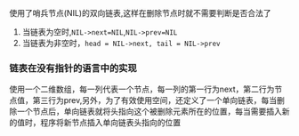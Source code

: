 使用了哨兵节点(NIL)的双向链表,这样在删除节点时就不需要判断是否合法了
1. 当链表为空时,`NIL->next=NIL`,`NIL->prev=NIL`
2. 当链表为非空时，`head = NIL->next, tail = NIL->prev`

### 链表在没有指针的语言中的实现
使用一个二维数组，每一列代表一个节点，每一列的第一行为next，第二行为节点值，第三行为prev,另外，为了有效使用空间，还定义了一个单向链表，每当删除一个节点后，单向链表就将头指向这个被删除元素所在的位置，每当需要插入新的值时，程序将新节点插入单向链表头指向的位置
